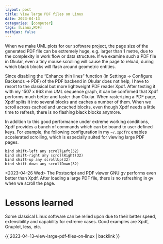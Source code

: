 ```yaml
---
layout: post
title: View large PDF files on Linux
date: 2023-04-13
categories: [computer]
tags: [Linux,PDF]
mathjax: false
---
```


When we make UML plots for our software project, the page size of the generated PDF file can be extremely huge, e.g. larger than 1 metre, due to the complexity in work flow or data structure. If we examine such a PDF file in Okular, even a tiny mouse scrolling will cause the page to reload, during which black blocks will flash around geometric entities.

Since disabling the &ldquo;Enhance thin lines&rdquo; function (in Settings → Configure Backends → PDF) of the PDF backend in Okular does not help, I have to resort to the classical but more lightweight PDF reader Xpdf. After testing it with my 1507 x 963 mm UML sequence graph, it can be confirmed that Xpdf performs much better and faster than Okular. When rasterizing a PDF page, Xpdf splits it into several blocks and caches a number of them. When we scroll across cached and uncached blocks, even though Xpdf needs a little time to refresh, there is no flashing black blocks anymore.

In addition to this good performance under extreme working conditions, Xpdf provides a bunch of commands which can be bound to user defined keys. For example, the following configuration in my `~/.xpdfrc` enables accelerated scrolling, which is especially suited for viewing large PDF pages.

```text
bind shift-left any scrollLeft(32)
bind shift-right any scrollRight(32)
bind shift-up any scrollUp(32)
bind shift-down any scrollDown(32)
```

<span class="timestamp-wrapper"><span class="timestamp">&lt;2023-04-26 Wed&gt; </span></span> The Postscript and PDF viewer GNU gv performs even better than Xpdf. After loading a large PDF file, there is no refreshing in gv when we scroll the page.

# Lessons learned

Some classical Linux software can be relied upon due to their better speed, extensibility and capability for extreme cases. Good examples are Xpdf, Gnuplot, less, etc.

{{ 2023-04-13-view-large-pdf-files-on-linux | backlink }}

